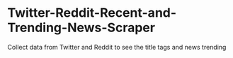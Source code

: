# Twitter-Reddit-Recent-and-Trending-News-Scraper
Collect data from Twitter and Reddit to see the title tags and news trending
